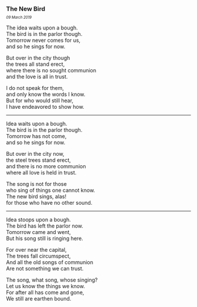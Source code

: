### The New Bird
<p style="margin:0; margin-top: -0.5rem">
  <em>
    <small><small>09 March 2019</small></small>
  </em>
</p>

The idea waits upon a bough.\
The bird is in the parlor though.\
Tomorrow never comes for us,\
and so he sings for now.

But over in the city though\
the trees all stand erect,\
where there is no sought communion\
and the love is all in trust.

I do not speak for them,\
and only know the words I know.\
But for who would still hear,\
I have endeavored to show how.

---

Idea waits upon a bough.\
The bird is in the parlor though.\
Tomorrow has not come,\
and so he sings for now.

But over in the city now,\
the steel trees stand erect,\
and there is no more communion\
where all love is held in trust.

The song is not for those\
who sing of things one cannot know.\
The new bird sings, alas!\
for those who have no other sound.

---

Idea stoops upon a bough. \
The bird has left the parlor now. \
Tomorrow came and went, \
But his song still is ringing here.

For over near the capital, \
The trees fall circumspect, \
And all the old songs of communion \
Are not something we can trust.

The song, what song, whose singing? \
Let us know the things we know. \
For after all has come and gone, \
We still are earthen bound.
